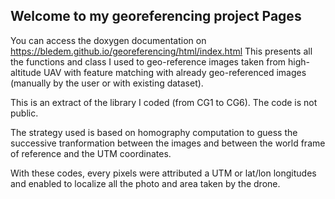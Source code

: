 ## Welcome to my georeferencing project Pages

You can access the doxygen documentation on https://bledem.github.io/georeferencing/html/index.html
This presents all the functions and class I used to geo-reference images taken from high-altitude UAV with feature matching with already geo-referenced images (manually by the user or with existing dataset).

This is an extract of the library I coded (from CG1 to CG6). The code is not public. 

The strategy used is based on homography computation to guess the successive tranformation between the images and between the world frame of reference and the UTM coordinates.

With these codes, every pixels were attributed a UTM or lat/lon longitudes and enabled to localize all the photo and area taken by the drone. 
